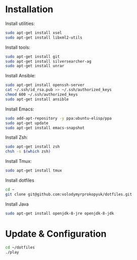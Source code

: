 # Installation

Install utilities:

```bash
sudo apt-get install xsel
sudo apt-get install libxml2-utils
```

Install tools:

```bash
sudo apt-get install git
sudo apt-get install silversearcher-ag
sudo apt-get install unrar
```

Install Ansible:

```bash
sudo apt-get install openssh-server
cat ~/.ssh/id_rsa.pub >> ~/.ssh/authorized_keys
chmod 600 ~/.ssh/authorized_keys
sudo apt-get install ansible
```

Install Emacs:

```bash
sudo add-apt-repository -y ppa:ubuntu-elisp/ppa
sudo apt-get update
sudo apt-get install emacs-snapshot
```

Install Zsh:

```bash
sudo apt-get install zsh
chsh -s $(which zsh)
```

Install Tmux:

```bash
sudo apt-get install tmux
```

Install dotfiles

```bash
cd ~
git clone git@github.com:volodymyrprokopyuk/dotfiles.git
```

Install Java

```bash
sudo apt-get install openjdk-8-jre openjdk-8-jdk
```

# Update & Configuration

```bash
cd ~/dotfiles
./play
```
